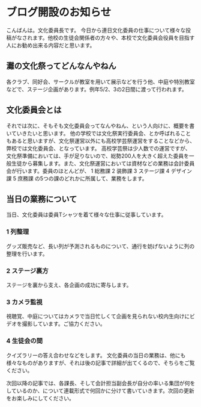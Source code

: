 # ブログ開設のお知らせ
こんばんは。文化委員長です。
今日から連日文化委員の仕事について様々な投稿がなされます。他校の生徒会関係者の方々や、本校で文化委員会役員を目指す人にお勧め出来る内容だと思います。


## 灘の文化祭ってどんなんやねん
各クラブ、同好会、サークルが教室を用いて展示などを行う他、中庭や特別教室などで、ステージ企画があります。例年5/2、3の2日間に渡って行われます。

## 文化委員会とは
それでは次に、そもそも文化委員会ってなんやねん、という人向けに、概要を書いていきたいと思います。
他の学校では文化祭実行委員会、とか呼ばれることもあると思いますが、文化祭運営以外にも高校学芸祭運営をすることなどから、弊校では文化委員会、となっています。
高校学芸祭は少人数での運営ですが、文化祭準備においては、手が足りないので、総勢200人を大きく超えた委員を一般生徒から募集します。また、文化祭運営においては資材などの業務は会計委員会が行います。委員のほとんどが、
1 総務課
2 装飾課
3 ステージ課
4 デザイン課
5 庶務課
の5つの課のどれかに所属して、業務をします。

## 当日の業務について
当日、文化委員は委員Tシャツを着て様々な仕事に従事しています。
### 1 列整理
グッズ販売など、長い列が予測されるものについて、通行を妨げないように列の整理を行います。
### 2 ステージ裏方
ステージを裏から支え、各企画の成功に寄与します。
### 3 カメラ監視
視聴覚、中庭についてはカメラで当日忙しくて企画を見られない校内生向けにビデオを撮影しています。ご協力ください。
### 4 生徒会の間
クイズラリーの答え合わせなどをします。
文化委員の当日の業務は、他にも様々なものがありますが、それは後の記事で詳細が出てくるので、そちらをご覧ください。


次回以降の記事では、各課長、そして会計担当副会長が自分の率いる集団が何をしているのか、について連載形式で何回かに分けて書いていきます。次回の更新をお楽しみにしてください。